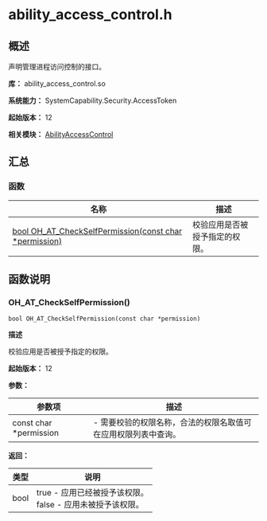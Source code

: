 # ability_access_control.h

## 概述

声明管理进程访问控制的接口。

**库：** ability_access_control.so

**系统能力：** SystemCapability.Security.AccessToken

**起始版本：** 12

**相关模块：** [AbilityAccessControl](capi-abilityaccesscontrol.md)

## 汇总

### 函数

| 名称 | 描述 |
| -- | -- |
| [bool OH_AT_CheckSelfPermission(const char *permission)](#oh_at_checkselfpermission) | 校验应用是否被授予指定的权限。 |

## 函数说明

### OH_AT_CheckSelfPermission()

```
bool OH_AT_CheckSelfPermission(const char *permission)
```

**描述**

校验应用是否被授予指定的权限。

**起始版本：** 12


**参数：**

| 参数项 | 描述 |
| -- | -- |
| const char *permission | - 需要校验的权限名称，合法的权限名取值可在应用权限列表中查询。 |

**返回：**

| 类型 | 说明 |
| -- | -- |
| bool | true  - 应用已经被授予该权限。<br>         false - 应用未被授予该权限。 |



